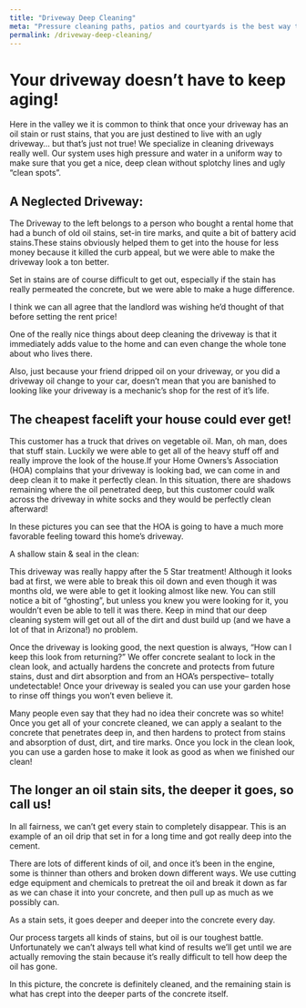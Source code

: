 ```yaml
---
title: "Driveway Deep Cleaning"
meta: "Pressure cleaning paths, patios and courtyards is the best way to make your home exterior feel clean fresh and inviting. Trust The Lower North Shore's leading choice for pressure cleaning"
permalink: /driveway-deep-cleaning/
---
```


# Your driveway doesn’t have to keep aging!

Here in the valley we it is common to think that once your driveway has an oil stain or rust stains, that you are just destined to live with an ugly driveway… but that’s just not true!  We specialize in cleaning driveways really well. Our system uses high pressure and water in a uniform way to make sure that you get a nice, deep clean without splotchy lines and ugly “clean spots”.

## A Neglected Driveway:
The Driveway to the left belongs to a person who bought a rental home that had a bunch of old oil stains, set-in tire marks, and quite a bit of battery acid stains.These stains obviously helped them to get into the house for less money because it killed the curb appeal, but we were able to make the driveway look a ton better.

Set in stains are of course difficult to get out, especially if the stain has really permeated the concrete, but we were able to make a huge difference.

I think we can all agree that the landlord was wishing he’d thought of that before setting the rent price!

One of the really nice things about deep cleaning the driveway is that it immediately adds value to the home and can even change the whole tone about who lives there.

Also, just because your friend dripped oil on your driveway, or you did a driveway oil change to your car, doesn’t mean that you are banished to looking like your driveway is a mechanic’s shop for the rest of it’s life.


## The cheapest facelift your house could ever get!

This customer has a truck that drives on vegetable oil. Man, oh man, does that stuff stain. Luckily we were able to get all of the heavy stuff off and really improve the look of the house.If your Home Owners’s Association (HOA) complains that your driveway is looking bad, we can come in and deep clean it to make it perfectly clean. In this situation, there are shadows remaining where the oil penetrated deep, but this customer could walk across the driveway in white socks and they would be perfectly clean afterward!

In these pictures you can see that the HOA is going to have a much more favorable feeling toward this home’s driveway.

A shallow stain & seal in the clean:


This driveway was really happy after the 5 Star treatment!  Although it looks bad at first, we were able to break this oil down and even though it was months old, we were able to get it looking almost like new.
You can still notice a bit of “ghosting”, but unless you knew you were looking for it, you wouldn’t even be able to tell it was there. Keep in mind that our deep cleaning system will get out all of the dirt and dust build up (and we have a lot of that in Arizona!) no problem.

Once the driveway is looking good, the next question is always, “How can I keep this look from returning?” We offer concrete sealant to lock in the clean look, and actually hardens the concrete and protects from future stains, dust and dirt absorption and from an HOA’s perspective– totally undetectable! Once your driveway is sealed you can use your garden hose to rinse off things you won’t even believe it.

Many people even say that they had no idea their concrete was so white! Once you get all of your concrete cleaned, we can apply a sealant to the concrete that penetrates deep in, and then hardens to protect from stains and absorption of dust, dirt, and tire marks. Once you lock in the clean look, you can use a garden hose to make it look as good as when we finished our clean!


## The longer an oil stain sits, the deeper it goes, so call us!

 
In all fairness, we can’t get every stain to completely disappear.  This is an example of an oil drip that set in for a long time and got really deep into the cement.

There are lots of different kinds of oil, and once it’s been in the engine, some is thinner than others and broken down different ways.  We use cutting edge equipment and chemicals to pretreat the oil and break it down as far as we can chase it into your concrete, and then pull up as much as we possibly can.

As a stain sets, it goes deeper and deeper into the concrete every day.

Our process targets all kinds of stains, but oil is our toughest battle.  Unfortunately we can’t always tell what kind of results we’ll get until we are actually removing the stain because it’s really difficult to tell how deep the oil has gone.

In this picture, the concrete is definitely cleaned, and the remaining stain is what has crept into the deeper parts of the concrete itself.
